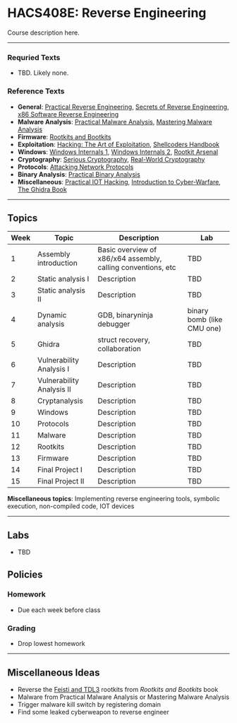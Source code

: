 # HACS408E: Reverse Engineering

Course description here.

---

### Requried Texts

- TBD. Likely none.

### Reference Texts

- **General**: [Practical Reverse Engineering](https://www.amazon.com/Practical-Reverse-Engineering-Reversing-Obfuscation/dp/1118787315), [Secrets of Reverse Engineering](https://www.amazon.com/Reversing-Secrets-Engineering-Eldad-Eilam/dp/0764574817/), [x86 Software Reverse Engineering](https://www.amazon.com/dp/1394199880/)
- **Malware Analysis**: [Practical Malware Analysis](https://www.amazon.com/Practical-Malware-Analysis-Hands-Dissecting/dp/1593272901/), [Mastering Malware Analysis](https://www.amazon.com/Mastering-Malware-Analysis-practical-cybercrime)
- **Firmware**: [Rootkits and Bootkits](https://www.amazon.com/Rootkits-Bootkits-Reversing-Malware-Generation/dp/1593277164)
- **Exploitation**: [Hacking: The Art of Exploitation](https://www.amazon.com/Hacking-Art-Exploitation-Jon-Erickson/dp/1593271441/), [Shellcoders Handbook](https://www.amazon.com/Shellcoders-Handbook-Discovering-Exploiting-Security/dp/047008023X)
- **Windows**: [Windows Internals 1](https://www.amazon.com/Windows-Internals-Part-architecture-management/dp/0735684189/), [Windows Internals 2](https://www.amazon.com/Windows-Internals-Part-2-7th/dp/0135462401/), [Rootkit Arsenal](https://www.amazon.com/Rootkit-Arsenal-Escape-Evasion-Corners/dp/144962636X/)
- **Cryptography**: [Serious Cryptography](https://www.amazon.com/Serious-Cryptography-Practical-Introduction-Encryption/dp/1593278268), [Real-World Cryptography](https://www.amazon.com/dp/1617296716/)
- **Protocols**: [Attacking Network Protocols](https://www.amazon.com/Attacking-Network-Protocols-Analysis-Exploitation/dp/1593277504/)
- **Binary Analysis**: [Practical Binary Analysis](https://www.amazon.com/Practical-Binary-Analysis-Instrumentation-Disassembly/dp/1593279124/)
- **Miscellaneous**: [Practical IOT Hacking](https://nostarch.com/practical-iot-hacking), [Introduction to Cyber-Warfare](https://www.amazon.com/Introduction-Cyber-Warfare-Multidisciplinary-Paulo-Shakarian/dp/0124078141), [The Ghidra Book](https://www.amazon.com/Ghidra-Book-Definitive-Guide/dp/1718501021)

---

## Topics

| Week | Topic | Description | Lab |
| --- | --- | --- | --- |
| 1 | Assembly introduction | Basic overview of x86/x64 assembly, calling conventions, etc | TBD |
| 2 | Static analysis I | Description | TBD |
| 3 | Static analysis II | Description | TBD |
| 4 | Dynamic analysis | GDB, binaryninja debugger | binary bomb (like CMU one) |
| 5 | Ghidra | struct recovery, collaboration | TBD |
| 6 | Vulnerability Analysis I | Description | TBD |
| 7 | Vulnerability Analysis II | Description | TBD |
| 8 | Cryptanalysis | Description | TBD |
| 9 | Windows | Description | TBD |
| 10 | Protocols | Description | TBD |
| 11 | Malware | Description | TBD |
| 12 | Rootkits | Description | TBD |
| 13 | Firmware | Description | TBD |
| 14 | Final Project I | Description | TBD |
| 15 | Final Project II | Description | TBD |

**Miscellaneous topics**: Implementing reverse engineering tools, symbolic execution, non-compiled code, IOT devices

---

## Labs

- TBD

## Policies

### Homework

- Due each week before class

### Grading

- Drop lowest homework

---

## Miscellaneous Ideas

- Reverse the [Feisti and TDL3](https://github.com/bootkitsbook/rootkits) rootkits from *Rootkits and Bootkits* book
- Malware from Practical Malware Analysis or Mastering Malware Analysis
- Trigger malware kill switch by registering domain
- Find some leaked cyberweapon to reverse engineer
